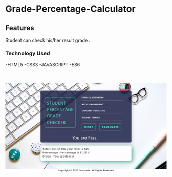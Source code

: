 # Grade-Percentage-Calculator

## Features
Student can check his/her result grade .

### Technology Used 
-HTML5
-CSS3
-JAVASCRIPT
-ES6

<br>
<br>
<img align="center" alt="GIF" src="https://raw.githubusercontent.com/anantsaini222/Grade-Percentage-Calculator/38dbd8bd1676f7ce85cea10fac81fd18234ef1a8/Student.JPG" />
